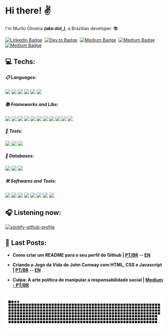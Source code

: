 <!-- <a target="_blank" rel="noopener noreferrer" href="https://supermariodraws.artstation.com" ><img  style="margin-left: 150px" src="./png/oni.png" min-width="350px" max-width="480px" width="450px" align="right" alt="Oni"></a> -->

<div align="left">

  <h1>
  Hi there! ✌️
  </h1>

  <p>I'm Murilo Oliveira <i><b>(aka dot_)</b></i>, a Brazilian developer. 📚</p>

  [![Linkedin Badge](https://img.shields.io/badge/linkedin-000?style=for-the-badge&logo=linkedin&labelColor=0a66c2&logoColor=black)](https://www.linkedin.com/in/murilo-o)&nbsp;
  [![Dev.to Badge](https://img.shields.io/badge/dev.to-000?style=for-the-badge&logo=dev.to&labelColor=FFCC00&logoColor=black)](https://dev.to/akadot_)&nbsp;
  [![Medium Badge](https://img.shields.io/badge/Medium-000?style=for-the-badge&logo=medium&labelColor=00ab6c&logoColor=black)](https://medium.com/@akadot_)&nbsp;
  [![Medium Badge](https://img.shields.io/badge/YouTube-000?style=for-the-badge&logo=youtube&labelColor=ea4335&logoColor=black)](https://www.youtube.com/@dotdev_)&nbsp;
  [![Medium Badge](https://img.shields.io/badge/Mail-000?style=for-the-badge&logo=gmail&labelColor=6e5494&logoColor=black)](mailto:muriloholiveira@hotmail.com)&nbsp;


  
  <!--  Purple: 5c3ec9 -->
  <!--  Yellow: FFCC00 -->

  <h2>💻 Techs:</h2>

  <h5>📋 Languages: </h5>
  
  <img src="https://img.shields.io/badge/HTML5-E34F26?style=for-the-badge&logo=html5&logoColor=white" />
  <img src="https://img.shields.io/badge/CSS3-1572B6?style=for-the-badge&logo=css3&logoColor=white" />
  <img src="https://img.shields.io/badge/JavaScript-F7DF1E?style=for-the-badge&logo=javascript&logoColor=black"/>
  <img src="https://img.shields.io/badge/TypeScript-007ACC?style=for-the-badge&logo=typescript&logoColor=white"/>
  <img src="https://img.shields.io/badge/C%23-239120?style=for-the-badge&logo=csharp&logoColor=white"/>
  <img src="https://img.shields.io/badge/Python-3776AB?style=for-the-badge&logo=python&logoColor=white"/>
  
  <h5>📚 Frameworks and Libs: </h5>
  
  <img src="https://img.shields.io/badge/React-20232A?style=for-the-badge&logo=react&logoColor=61DAFB"/>
  <img src="https://img.shields.io/badge/Next-black?style=for-the-badge&logo=next.js&logoColor=white"/>
  <img src="https://img.shields.io/badge/Vue.js-35495E?style=for-the-badge&logo=vue.js&logoColor=4FC08D"/>
  <img src="https://img.shields.io/badge/Sass-CC6699?style=for-the-badge&logo=sass&logoColor=white"/>
  <img src="https://img.shields.io/badge/Tailwind_CSS-38B2AC?style=for-the-badge&logo=tailwind-css&logoColor=white"/>
  <img src="https://img.shields.io/badge/styled--components-DB7093?style=for-the-badge&logo=styled-components&logoColor=white"/>
  <img src="https://img.shields.io/badge/Bootstrap-563D7C?style=for-the-badge&logo=bootstrap&logoColor=white"/>
  <img src="https://img.shields.io/badge/Node.js-43853D?style=for-the-badge&logo=node.js&logoColor=white"/>
  <img src="https://img.shields.io/badge/Express.js-404D59?style=for-the-badge"/>
  <img src="https://img.shields.io/badge/.NET-5C2D91?style=for-the-badge&logo=.net&logoColor=white"/>
  <img src="https://img.shields.io/badge/nestjs-%23E0234E.svg?style=for-the-badge&logo=nestjs&logoColor=white"/>
  
  <h5>🧪 Tests: </h5>
  
  <img src="https://img.shields.io/badge/Jest-323330?style=for-the-badge&logo=Jest&logoColor=white"/>
  <img src="https://img.shields.io/badge/-cypress-%23E5E5E5?style=for-the-badge&logo=cypress&logoColor=058a5e"/>
  <img src="https://img.shields.io/badge/-selenium-%43B02A?style=for-the-badge&logo=selenium&logoColor=white"/>
  
  <h5>💾 Databases: </h5>
  
  <img src="https://img.shields.io/badge/PostgreSQL-316192?style=for-the-badge&logo=postgresql&logoColor=white"/>
  <img src="https://img.shields.io/badge/MongoDB-4EA94B?style=for-the-badge&logo=mongodb&logoColor=white"/>
  <img src="https://img.shields.io/badge/Microsoft%20SQL%20Server-CC2927?style=for-the-badge&logo=microsoft%20sql%20server&logoColor=white"/>
  
  <h5>🛠️ Softwares and Tools: </h5>
 
  <img src="https://img.shields.io/badge/GIT-E44C30?style=for-the-badge&logo=git&logoColor=white"/>
  <img src="https://img.shields.io/badge/mercurial-999999?style=for-the-badge&logo=mercurial&logoColor=white"/>
  <img src="https://img.shields.io/badge/figma-%23F24E1E.svg?style=for-the-badge&logo=figma&logoColor=white"/>
  <img src="https://img.shields.io/badge/vite-%23646CFF.svg?style=for-the-badge&logo=vite&logoColor=white"/>
  <img src="https://img.shields.io/badge/yarn-%232C8EBB.svg?style=for-the-badge&logo=yarn&logoColor=white"/>
  <img src="https://img.shields.io/badge/gitlab%20ci-%23181717.svg?style=for-the-badge&logo=gitlab&logoColor=white"/>
  <img src="https://img.shields.io/badge/Insomnia-black?style=for-the-badge&logo=insomnia&logoColor=5849BE"/>
  <img src="https://img.shields.io/badge/Postman-FF6C37?style=for-the-badge&logo=postman&logoColor=white"/>

  <h2>🎧 Listening now:</h2>

[![spotify-github-profile](https://spotify-github-profile.kittinanx.com/api/view?uid=i0buq9ey3yf4ki78q5bn5ogn9&cover_image=true&theme=natemoo-re&show_offline=true&background_color=121212&interchange=true&bar_color=33d17a&bar_color_cover=false)](https://spotify-github-profile.kittinanx.com/api/view?uid=i0buq9ey3yf4ki78q5bn5ogn9&redirect=true)

  <h2>📓 Last Posts:</h2>
  
  - **Como criar um README para o seu perfil do Github | [PT/BR](https://dev.to/akadot_/como-criar-um-readme-para-o-seu-perfil-do-github-404n) -- [EN](https://dev.to/akadot_/how-to-create-a-awesome-github-readme-4mb4)**

  - **Criando o Jogo da Vida de John Conway com HTML, CSS e Javascript | [PT/BR](https://dev.to/akadot_/praticando-html-css-e-javascript-vanilla-reproduzindo-o-jogo-da-vida-de-john-conway-2iog) -- [EN](https://dev.to/akadot_/learning-html-css-and-javascript-vanilla-reproducing-the-john-conways-game-of-life-9pn)**
  
  - **Culpa: A arte política de manipular a responsabilidade social | [Medium - PT/BR](https://medium.com/@akadot_/culpa-a-arte-pol%C3%ADtica-de-manipular-a-responsabilidade-social-65c0f19a363f)**
  
  <br/>  
 
 <picture>
  <source media="(prefers-color-scheme: dark)" srcset="https://github.com/akadot/akadot/blob/d17c842e1700a2930a312e9d264d28379c27ba5d/github-contribution-grid-snake-dark.svg" />
  <source media="(prefers-color-scheme: light)" srcset="https://github.com/akadot/akadot/blob/d17c842e1700a2930a312e9d264d28379c27ba5d/github-contribution-grid-snake.svg" />
  <img alt="github-snake" src="https://github.com/akadot/akadot/blob/d17c842e1700a2930a312e9d264d28379c27ba5d/github-contribution-grid-snake.svg" />
</picture>
 
</div>



